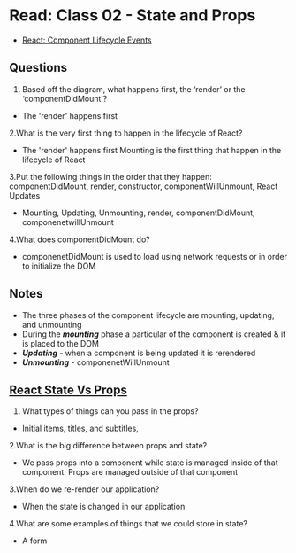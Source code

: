 # Read: Class 02 - State and Props

- [React: Component Lifecycle Events](https://medium.com/@joshuablankenshipnola/react-component-lifecycle-events-cb77e670a093)

## Questions

1. Based off the diagram, what happens first, the ‘render’ or the ‘componentDidMount’?

* The 'render' happens first

2.What is the very first thing to happen in the lifecycle of React?

* The 'render' happens first
 Mounting is the first thing that happen in the lifecycle of React

3.Put the following things in the order that they happen: componentDidMount, render, constructor, componentWillUnmount, React Updates

* Mounting, Updating, Unmounting, render, componentDidMount, componenetwillUnmount

4.What does componentDidMount do?

* componenetDidMount is used to load using network requests or in order to initialize the DOM

## Notes

- The three phases of the component lifecycle are mounting, updating, and unmounting
- During the ***mounting*** phase a particular of the component is created & it is placed to the DOM
- ***Updating*** - when a component is being updated it is rerendered
- ***Unmounting*** - componenetWillUnmount

## [React State Vs Props](https://www.youtube.com/watch?v=IYvD9oBCuJI)

1. What types of things can you pass in the props?

* Initial items, titles, and subtitles, 

2.What is the big difference between props and state?

* We pass props into a component while state is managed inside of that component. Props are managed outside of that component

3.When do we re-render our application?

* When the state is changed in our application

4.What are some examples of things that we could store in state?

* A form
